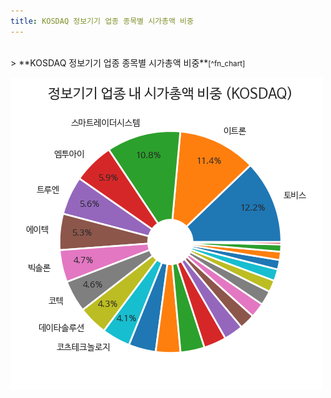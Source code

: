 ```yaml
---
title: KOSDAQ 정보기기 업종 종목별 시가총액 비중
---
```

<br>
> **KOSDAQ 정보기기 업종 종목별 시가총액 비중<a id="pie"></a>**<small>[^fn_chart]</small>

![294090](images/kosdaq_업종_정보기기_종목.png)